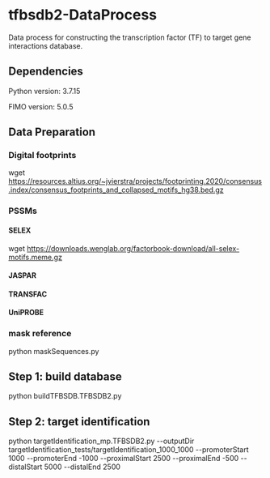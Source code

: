 # tfbsdb2-DataProcess

Data process for constructing the transcription factor (TF) to target gene interactions database.

## Dependencies

Python version: 3.7.15

FIMO version: 5.0.5

## Data Preparation
### Digital footprints

wget https://resources.altius.org/~jvierstra/projects/footprinting.2020/consensus.index/consensus_footprints_and_collapsed_motifs_hg38.bed.gz

### PSSMs
#### SELEX

wget https://downloads.wenglab.org/factorbook-download/all-selex-motifs.meme.gz

#### JASPAR
#### TRANSFAC
#### UniPROBE

### mask reference

python maskSequences.py

## Step 1: build database

python buildTFBSDB.TFBSDB2.py

## Step 2: target identification

python targetIdentification_mp.TFBSDB2.py --outputDir targetIdentification_tests/targetIdentification_1000_1000 --promoterStart 1000 --promoterEnd -1000 --proximalStart 2500 --proximalEnd -500 --distalStart 5000 --distalEnd 2500
